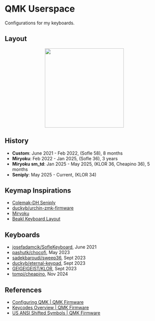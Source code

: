 # QMK Userspace

Configurations for my keyboards.

## Layout

<div align="center">
<img src='https://github.com/user-attachments/assets/d1f68f35-153b-479f-827b-2459a9818d1c' width=250px />
</div>

## History

- **Custom**: June 2021 - Feb 2022, (Sofle 58), 8 months
- **Miryoku**: Feb 2022 - Jan 2025, (Sofle 36), 3 years
- **Miryoku sm_td**: Jan 2025 - May 2025, (KLOR 36, Cheapino 36), 5 months
- **Seniply**: May 2025 - Current, (KLOR 34)

## Keymap Inspirations

- [Colemak-DH Seniply](https://stevep99.github.io/seniply/)
- [duckyb/urchin-zmk-firmware](https://github.com/duckyb/urchin-zmk-firmware)
- [Miryoku](https://github.com/manna-harbour/miryoku/tree/master/docs/reference)
- [Beakl Keyboard Layout](http://xahlee.info/kbd/beakl_layout.html)

## Keyboards

- [josefadamcik/SofleKeyboard](https://github.com/josefadamcik/SofleKeyboard), June 2021
- [pashutk/chocofi](https://github.com/pashutk/chocofi), May 2023
- [sadekbaroudi/sweep36](https://github.com/sadekbaroudi/sweep36), Sept 2023
- [duckyb/eternal-keypad](https://github.com/duckyb/eternal-keypad), Sept 2023
- [GEIGEIGEIST/KLOR](https://github.com/GEIGEIGEIST/KLOR), Sept 2023
- [tompi/cheapino](https://github.com/tompi/cheapino), Nov 2024

## References

- [Configuring QMK | QMK Firmware](https://docs.qmk.fm/config_options)
- [Keycodes Overview | QMK Firmware](https://docs.qmk.fm/keycodes)
- [US ANSI Shifted Symbols | QMK Firmware](https://docs.qmk.fm/keycodes_us_ansi_shifted)
